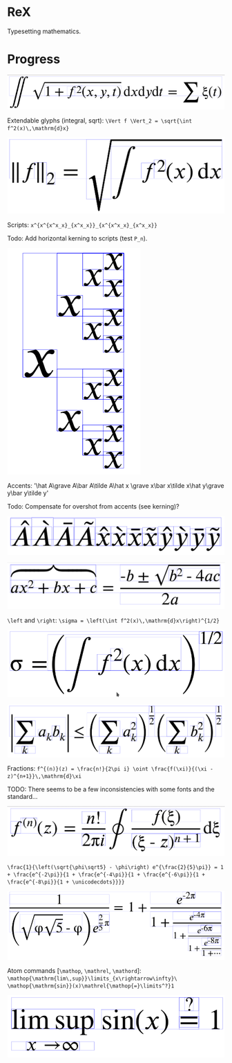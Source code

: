 # ReX
Typesetting mathematics.

# Progress

![Integral equation](samples/integral.png)

Extendable glyphs (integral, sqrt): `\Vert f \Vert_2 = \sqrt{\int f^2(x)\,\mathrm{d}x}`

![l2 norm](samples/norm.png)

Scripts: `x^{x^{x^x_x}_{x^x_x}}_{x^{x^x_x}_{x^x_x}}`

Todo: Add horizontal kerning to scripts (test `P_n`).

![scripts](samples/scripts.png)

Accents: '\hat A\grave A\bar A\tilde A\hat x \grave x\bar x\tilde x\hat y\grave y\bar y\tilde y'

Todo: Compensate for overshot from accents (see kerning)?

![accents](samples/accents.png)

![quadratic equation](samples/quadratic_accent.png)

`\left` and `\right`: `\sigma = \left(\int f^2(x)\,\mathrm{d}x\right)^{1/2}`

![leftright](samples/leftright.png)

![holder](samples/holder.png)

Fractions: `f^{(n)}(z) = \frac{n!}{2\pi i} \oint \frac{f(\xi)}{(\xi - z)^{n+1}}\,\mathrm{d}\xi`

TODO: There seems to be a few inconsistencies with some fonts and the standard...

![cauchy](samples/cauchy.png)

`\frac{1}{\left(\sqrt{\phi\sqrt5} - \phi\right) e^{\frac{2}{5}\pi}} = 1 + \frac{e^{-2\pi}}{1 + \frac{e^{-4\pi}}{1 + \frac{e^{-6\pi}}{1 + \frac{e^{-8\pi}}{1 + \unicodecdots}}}}`

![nested fractions](samples/nested_fractions.png)

Atom commands [`\mathop`, `\mathrel`, `\mathord`]: `\mathop{\mathrm{lim\,sup}}\limits_{x\rightarrow\infty}\ \mathop{\mathrm{sin}}(x)\mathrel{\mathop{=}\limits^?}1`

![atom commands](samples/atoms.png)
